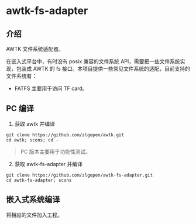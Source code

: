 # awtk-fs-adapter

## 介绍

AWTK 文件系统适配器。

在嵌入式平台中，有时没有 posix 兼容的文件系统 API，需要把一些文件系统实现，包装成 AWTK 的 fs 接口。本项目提供一些常见文件系统的适配，目前支持的文件系统有：

* FATFS 主要用于访问 TF card。

## PC 编译
1. 获取 awtk 并编译

```
git clone https://github.com/zlgopen/awtk.git
cd awtk; scons; cd -
```

> PC 版本主要用于功能性测试。

2. 获取 awtk-fs-adapter 并编译

```
git clone https://github.com/zlgopen/awtk-fs-adapter.git
cd awtk-fs-adapter; scons
```
## 嵌入式系统编译

将相应的文件加入工程。
